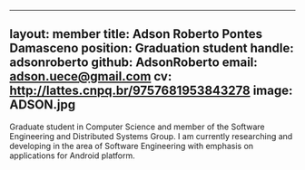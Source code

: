 
---
layout: member
title: Adson Roberto Pontes Damasceno
position: Graduation student
handle: adsonroberto
github: AdsonRoberto
email: adson.uece@gmail.com
cv:  http://lattes.cnpq.br/9757681953843278
image: ADSON.jpg
---

Graduate student in Computer Science and member of the Software Engineering and Distributed Systems Group.
I am currently researching and developing in the area of Software Engineering with emphasis on applications for Android platform.
